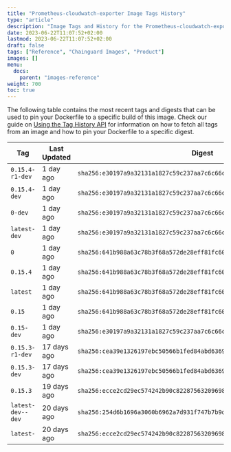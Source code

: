 ```yaml
---
title: "Prometheus-cloudwatch-exporter Image Tags History"
type: "article"
description: "Image Tags and History for the Prometheus-cloudwatch-exporter Chainguard Image"
date: 2023-06-22T11:07:52+02:00
lastmod: 2023-06-22T11:07:52+02:00
draft: false
tags: ["Reference", "Chainguard Images", "Product"]
images: []
menu:
  docs:
    parent: "images-reference"
weight: 700
toc: true
---
```


The following table contains the most recent tags and digests that can be used to pin your Dockerfile to a specific build of this image. Check our guide on [Using the Tag History API](/chainguard/chainguard-images/using-the-tag-history-api/) for information on how to fetch all tags from an image and how to pin your Dockerfile to a specific digest.

| Tag               | Last Updated | Digest                                                                    |
|-------------------|--------------|---------------------------------------------------------------------------|
| `0.15.4-r1-dev`   | 1 day ago    | `sha256:e30197a9a32131a1827c59c237aa7c6c66c3a48d7ead71d67e1a322330bf2663` |
| `0.15.4-dev`      | 1 day ago    | `sha256:e30197a9a32131a1827c59c237aa7c6c66c3a48d7ead71d67e1a322330bf2663` |
| `0-dev`           | 1 day ago    | `sha256:e30197a9a32131a1827c59c237aa7c6c66c3a48d7ead71d67e1a322330bf2663` |
| `latest-dev`      | 1 day ago    | `sha256:e30197a9a32131a1827c59c237aa7c6c66c3a48d7ead71d67e1a322330bf2663` |
| `0`               | 1 day ago    | `sha256:641b988a63c78b3f68a572de28eff81fc604cddfae5b4d70795354bd2d5be22e` |
| `0.15.4`          | 1 day ago    | `sha256:641b988a63c78b3f68a572de28eff81fc604cddfae5b4d70795354bd2d5be22e` |
| `latest`          | 1 day ago    | `sha256:641b988a63c78b3f68a572de28eff81fc604cddfae5b4d70795354bd2d5be22e` |
| `0.15`            | 1 day ago    | `sha256:641b988a63c78b3f68a572de28eff81fc604cddfae5b4d70795354bd2d5be22e` |
| `0.15-dev`        | 1 day ago    | `sha256:e30197a9a32131a1827c59c237aa7c6c66c3a48d7ead71d67e1a322330bf2663` |
| `0.15.3-r1-dev`   | 17 days ago  | `sha256:cea39e1326197ebc50566b1fed84abd636901ebc0fe511ab3bdaaa6f925d9676` |
| `0.15.3-dev`      | 17 days ago  | `sha256:cea39e1326197ebc50566b1fed84abd636901ebc0fe511ab3bdaaa6f925d9676` |
| `0.15.3`          | 19 days ago  | `sha256:ecce2cd29ec574242b90c822875632096981873b58c9c565d938080cde1fe769` |
| `latest-dev--dev` | 20 days ago  | `sha256:254d6b1696a3060b6962a7d931f747b7b9d70f86835c06f7fda7d57bb51374e1` |
| `latest-`         | 20 days ago  | `sha256:ecce2cd29ec574242b90c822875632096981873b58c9c565d938080cde1fe769` |
